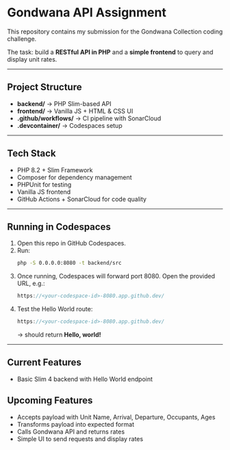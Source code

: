 # Gondwana API Assignment

This repository contains my submission for the Gondwana Collection coding challenge.

The task: build a **RESTful API in PHP** and a **simple frontend** to query and display unit rates.

---

## Project Structure
- **backend/** -> PHP Slim-based API
- **frontend/** -> Vanilla JS + HTML & CSS UI
- **.github/workflows/** -> CI pipeline with SonarCloud
- **.devcontainer/** -> Codespaces setup

---

## Tech Stack
- PHP 8.2 + Slim Framework
- Composer for dependency management
- PHPUnit for testing
- Vanilla JS frontend
- GitHub Actions + SonarCloud for code quality

---

## Running in Codespaces
1. Open this repo in GitHub Codespaces.
2. Run:
   ```bash
   php -S 0.0.0.0:8080 -t backend/src
   ```
3. Once running, Codespaces will forward port 8080.
   Open the provided URL, e.g.:
   ```cpp
   https://<your-codespace-id>-8080.app.github.dev/
   ```
4. Test the Hello World route:
   ```cpp
   https://<your-codespace-id>-8080.app.github.dev/
   ```
   -> should return **Hello, world!**

---
## Current Features
- Basic Slim 4 backend with Hello World endpoint

## Upcoming Features
- Accepts payload with Unit Name, Arrival, Departure, Occupants, Ages
- Transforms payload into expected format
- Calls Gondwana API and returns rates
- Simple UI to send requests and display rates
